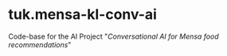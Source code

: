 # tuk.mensa-kl-conv-ai
Code-base for the AI Project "*Conversational AI for Mensa food recommendations*"
